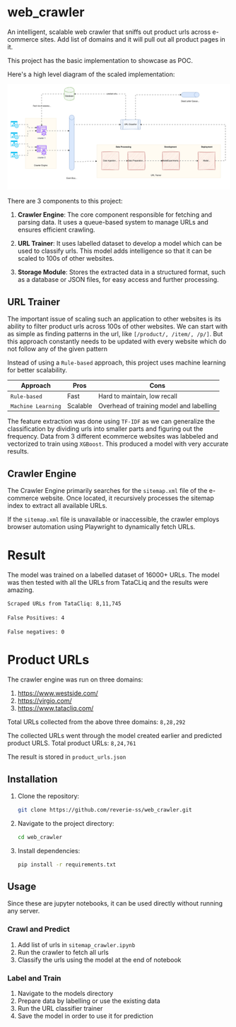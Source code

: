 # web_crawler
 An intelligent, scalable web crawler that sniffs out product urls across e-commerce sites. Add list of domains and it will pull out all product pages in it.

This project has the basic implementation to showcase as POC.

 Here's a high level diagram of the scaled implementation:

![design](https://raw.githubusercontent.com/reverie-ss/web_crawler/refs/heads/main/site_crawler.svg)

 There are 3 components to this project:
1. **Crawler Engine**: The core component responsible for fetching and parsing data. It uses a queue-based system to manage URLs and ensures efficient crawling.

2. **URL Trainer**: It uses labelled dataset to develop a model which can be used to classify urls. This model adds intelligence so that it can be scaled to 100s of other websites. 


3. **Storage Module**: Stores the extracted data in a structured format, such as a database or JSON files, for easy access and further processing.

## URL Trainer

The important issue of scaling such an application to other websites is its ability to filter product urls across 100s of other websites.
We can start with as simple as finding patterns in the url, like `[/product/, /item/, /p/]`.
But this approach constantly needs to be updated with every website which do not follow any of the given pattern

Instead of using a `Rule-based` approach, this project uses machine learning for better scalability.



| Approach        | Pros | Cons                              |
|------------------|--------------|-----------------------------------------|
| `Rule-based`  |  Fast       | Hard to maintain, low recall            |
| `Machine Learning`    | Scalable       | Overhead of training model and labelling             |


The feature extraction was done using `TF-IDF` as we can generalize the classification by dividing urls into smaller parts and figuring out the frequency.
Data from 3 different ecommerce websites was labbeled and vectorized to train using `XGBoost`. This produced a model with very accurate results.

## Crawler Engine
The Crawler Engine primarily searches for the `sitemap.xml` file of the e-commerce website. Once located, it recursively processes the sitemap index to extract all available URLs.

If the `sitemap.xml` file is unavailable or inaccessible, the crawler employs browser automation using Playwright to dynamically fetch URLs.



# Result
The model was trained on a labelled dataset of 16000+ URLs.
The model was then tested with all the URLs from TataCLiq and the results were amazing.
```
Scraped URLs from TataCliq: 8,11,745

False Positives: 4

False negatives: 0
```

# Product URLs

The crawler engine was run on three domains:
1. https://www.westside.com/
2. https://virgio.com/
3. https://www.tatacliq.com/

Total URLs collected from the above three domains: `8,28,292`

The collected URLs went through the model created earlier and predicted product URLS.
Total product URLs: `8,24,761`

The result is stored in `product_urls.json`

## Installation
1. Clone the repository:
    ```bash
    git clone https://github.com/reverie-ss/web_crawler.git
    ```
2. Navigate to the project directory:
    ```bash
    cd web_crawler
    ```
3. Install dependencies:
    ```bash
    pip install -r requirements.txt
    ```

## Usage
Since these are jupyter notebooks, it can be used directly without running any server.

### Crawl and Predict

1. Add list of urls in `sitemap_crawler.ipynb`
2. Run the crawler to fetch all urls
3. Classify the urls using the model at the end of notebook

### Label and Train
1. Navigate to the models directory
2. Prepare data by labelling or use the existing data
3. Run the URL classifier trainer
4. Save the model in order to use it for prediction



